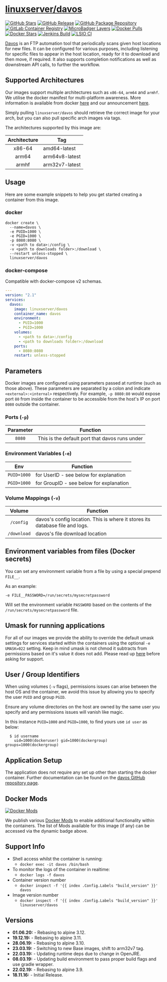 # [linuxserver/davos](https://github.com/linuxserver/docker-davos)

[![GitHub Stars](https://img.shields.io/github/stars/linuxserver/docker-davos.svg?color=94398d&labelColor=555555&logoColor=ffffff&style=for-the-badge&logo=github)](https://github.com/linuxserver/docker-davos)
[![GitHub Release](https://img.shields.io/github/release/linuxserver/docker-davos.svg?color=94398d&labelColor=555555&logoColor=ffffff&style=for-the-badge&logo=github)](https://github.com/linuxserver/docker-davos/releases)
[![GitHub Package Repository](https://img.shields.io/static/v1.svg?color=94398d&labelColor=555555&logoColor=ffffff&style=for-the-badge&label=linuxserver.io&message=GitHub%20Package&logo=github)](https://github.com/linuxserver/docker-davos/packages)
[![GitLab Container Registry](https://img.shields.io/static/v1.svg?color=94398d&labelColor=555555&logoColor=ffffff&style=for-the-badge&label=linuxserver.io&message=GitLab%20Registry&logo=gitlab)](https://gitlab.com/Linuxserver.io/docker-davos/container_registry)
[![MicroBadger Layers](https://img.shields.io/microbadger/layers/linuxserver/davos.svg?color=94398d&labelColor=555555&logoColor=ffffff&style=for-the-badge)](https://microbadger.com/images/linuxserver/davos "Get your own version badge on microbadger.com")
[![Docker Pulls](https://img.shields.io/docker/pulls/linuxserver/davos.svg?color=94398d&labelColor=555555&logoColor=ffffff&style=for-the-badge&label=pulls&logo=docker)](https://hub.docker.com/r/linuxserver/davos)
[![Docker Stars](https://img.shields.io/docker/stars/linuxserver/davos.svg?color=94398d&labelColor=555555&logoColor=ffffff&style=for-the-badge&label=stars&logo=docker)](https://hub.docker.com/r/linuxserver/davos)
[![Jenkins Build](https://img.shields.io/jenkins/build?labelColor=555555&logoColor=ffffff&style=for-the-badge&jobUrl=https%3A%2F%2Fci.linuxserver.io%2Fjob%2FDocker-Pipeline-Builders%2Fjob%2Fdocker-davos%2Fjob%2Fmaster%2F&logo=jenkins)](https://ci.linuxserver.io/job/Docker-Pipeline-Builders/job/docker-davos/job/master/)
[![LSIO CI](https://img.shields.io/badge/dynamic/yaml?color=94398d&labelColor=555555&logoColor=ffffff&style=for-the-badge&label=CI&query=CI&url=https%3A%2F%2Flsio-ci.ams3.digitaloceanspaces.com%2Flinuxserver%2Fdavos%2Flatest%2Fci-status.yml)](https://lsio-ci.ams3.digitaloceanspaces.com/linuxserver/davos/latest/index.html)

[Davos](https://github.com/linuxserver/davos) is an FTP automation tool that periodically scans given host locations for new files. It can be configured for various purposes, including listening for specific files to appear in the host location, ready for it to download and then move, if required. It also supports completion notifications as well as downstream API calls, to further the workflow.


## Supported Architectures

Our images support multiple architectures such as `x86-64`, `arm64` and `armhf`. We utilise the docker manifest for multi-platform awareness. More information is available from docker [here](https://github.com/docker/distribution/blob/master/docs/spec/manifest-v2-2.md#manifest-list) and our announcement [here](https://blog.linuxserver.io/2019/02/21/the-lsio-pipeline-project/).

Simply pulling `linuxserver/davos` should retrieve the correct image for your arch, but you can also pull specific arch images via tags.

The architectures supported by this image are:

| Architecture | Tag |
| :----: | --- |
| x86-64 | amd64-latest |
| arm64 | arm64v8-latest |
| armhf | arm32v7-latest |


## Usage

Here are some example snippets to help you get started creating a container from this image.

### docker

```
docker create \
  --name=davos \
  -e PUID=1000 \
  -e PGID=1000 \
  -p 8080:8080 \
  -v <path to data>:/config \
  -v <path to downloads folder>:/download \
  --restart unless-stopped \
  linuxserver/davos
```


### docker-compose

Compatible with docker-compose v2 schemas.

```yaml
---
version: "2.1"
services:
  davos:
    image: linuxserver/davos
    container_name: davos
    environment:
      - PUID=1000
      - PGID=1000
    volumes:
      - <path to data>:/config
      - <path to downloads folder>:/download
    ports:
      - 8080:8080
    restart: unless-stopped
```

## Parameters

Docker images are configured using parameters passed at runtime (such as those above). These parameters are separated by a colon and indicate `<external>:<internal>` respectively. For example, `-p 8080:80` would expose port `80` from inside the container to be accessible from the host's IP on port `8080` outside the container.

### Ports (`-p`)

| Parameter | Function |
| :----: | --- |
| `8080` | This is the default port that davos runs under |


### Environment Variables (`-e`)

| Env | Function |
| :----: | --- |
| `PUID=1000` | for UserID - see below for explanation |
| `PGID=1000` | for GroupID - see below for explanation |

### Volume Mappings (`-v`)

| Volume | Function |
| :----: | --- |
| `/config` | davos's config location. This is where it stores its database file and logs. |
| `/download` | davos's file download location |



## Environment variables from files (Docker secrets)

You can set any environment variable from a file by using a special prepend `FILE__`.

As an example:

```
-e FILE__PASSWORD=/run/secrets/mysecretpassword
```

Will set the environment variable `PASSWORD` based on the contents of the `/run/secrets/mysecretpassword` file.

## Umask for running applications

For all of our images we provide the ability to override the default umask settings for services started within the containers using the optional `-e UMASK=022` setting.
Keep in mind umask is not chmod it subtracts from permissions based on it's value it does not add. Please read up [here](https://en.wikipedia.org/wiki/Umask) before asking for support.


## User / Group Identifiers

When using volumes (`-v` flags), permissions issues can arise between the host OS and the container, we avoid this issue by allowing you to specify the user `PUID` and group `PGID`.

Ensure any volume directories on the host are owned by the same user you specify and any permissions issues will vanish like magic.

In this instance `PUID=1000` and `PGID=1000`, to find yours use `id user` as below:

```
  $ id username
    uid=1000(dockeruser) gid=1000(dockergroup) groups=1000(dockergroup)
```

## Application Setup

The application does not require any set up other than starting the docker container. Further documentation can be found on the [davos GitHub repository page](https://github.com/linuxserver/davos).


## Docker Mods
[![Docker Mods](https://img.shields.io/badge/dynamic/yaml?color=94398d&labelColor=555555&logoColor=ffffff&style=for-the-badge&label=mods&query=%24.mods%5B%27davos%27%5D.mod_count&url=https%3A%2F%2Fraw.githubusercontent.com%2Flinuxserver%2Fdocker-mods%2Fmaster%2Fmod-list.yml)](https://mods.linuxserver.io/?mod=davos "view available mods for this container.")

We publish various [Docker Mods](https://github.com/linuxserver/docker-mods) to enable additional functionality within the containers. The list of Mods available for this image (if any) can be accessed via the dynamic badge above.


## Support Info

* Shell access whilst the container is running:
  * `docker exec -it davos /bin/bash`
* To monitor the logs of the container in realtime:
  * `docker logs -f davos`
* Container version number
  * `docker inspect -f '{{ index .Config.Labels "build_version" }}' davos`
* Image version number
  * `docker inspect -f '{{ index .Config.Labels "build_version" }}' linuxserver/davos`

## Versions

* **01.06.20:** - Rebasing to alpine 3.12.
* **19.12.19:** - Rebasing to alpine 3.11.
* **28.06.19:** - Rebasing to alpine 3.10.
* **23.03.19:** - Switching to new Base images, shift to arm32v7 tag.
* **22.03.19:** - Updating runtime deps due to change in OpenJRE.
* **08.03.19:** - Updating build environment to pass proper build flags and use gradle wrapper.
* **22.02.19:** - Rebasing to alpine 3.9.
* **18.11.16:** - Initial Release.
